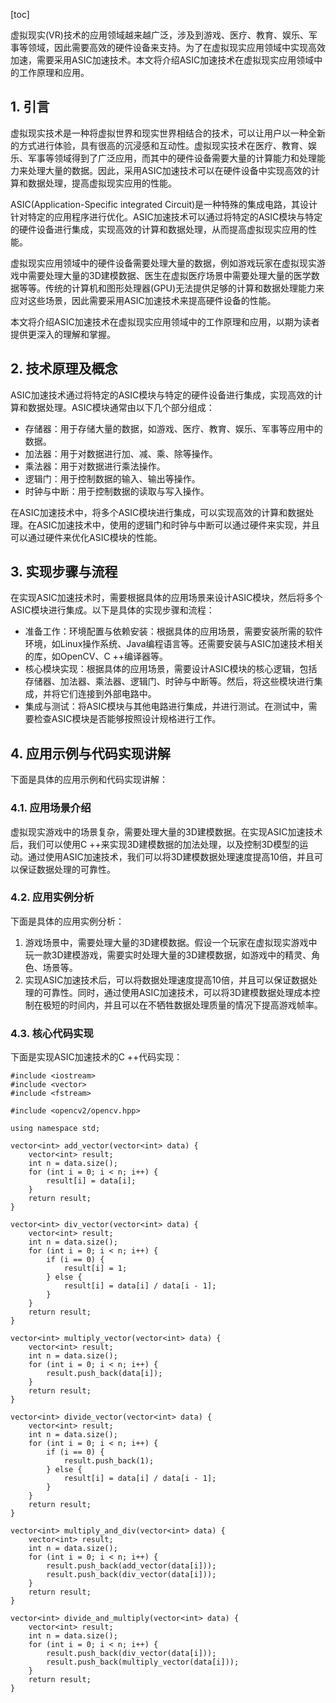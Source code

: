 
[toc]                    
                
                
虚拟现实(VR)技术的应用领域越来越广泛，涉及到游戏、医疗、教育、娱乐、军事等领域，因此需要高效的硬件设备来支持。为了在虚拟现实应用领域中实现高效加速，需要采用ASIC加速技术。本文将介绍ASIC加速技术在虚拟现实应用领域中的工作原理和应用。

## 1. 引言

虚拟现实技术是一种将虚拟世界和现实世界相结合的技术，可以让用户以一种全新的方式进行体验，具有很高的沉浸感和互动性。虚拟现实技术在医疗、教育、娱乐、军事等领域得到了广泛应用，而其中的硬件设备需要大量的计算能力和处理能力来处理大量的数据。因此，采用ASIC加速技术可以在硬件设备中实现高效的计算和数据处理，提高虚拟现实应用的性能。

ASIC(Application-Specific integrated Circuit)是一种特殊的集成电路，其设计针对特定的应用程序进行优化。ASIC加速技术可以通过将特定的ASIC模块与特定的硬件设备进行集成，实现高效的计算和数据处理，从而提高虚拟现实应用的性能。

虚拟现实应用领域中的硬件设备需要处理大量的数据，例如游戏玩家在虚拟现实游戏中需要处理大量的3D建模数据、医生在虚拟医疗场景中需要处理大量的医学数据等等。传统的计算机和图形处理器(GPU)无法提供足够的计算和数据处理能力来应对这些场景，因此需要采用ASIC加速技术来提高硬件设备的性能。

本文将介绍ASIC加速技术在虚拟现实应用领域中的工作原理和应用，以期为读者提供更深入的理解和掌握。

## 2. 技术原理及概念

ASIC加速技术通过将特定的ASIC模块与特定的硬件设备进行集成，实现高效的计算和数据处理。ASIC模块通常由以下几个部分组成：

- 存储器：用于存储大量的数据，如游戏、医疗、教育、娱乐、军事等应用中的数据。
- 加法器：用于对数据进行加、减、乘、除等操作。
- 乘法器：用于对数据进行乘法操作。
- 逻辑门：用于控制数据的输入、输出等操作。
- 时钟与中断：用于控制数据的读取与写入操作。

在ASIC加速技术中，将多个ASIC模块进行集成，可以实现高效的计算和数据处理。在ASIC加速技术中，使用的逻辑门和时钟与中断可以通过硬件来实现，并且可以通过硬件来优化ASIC模块的性能。

## 3. 实现步骤与流程

在实现ASIC加速技术时，需要根据具体的应用场景来设计ASIC模块，然后将多个ASIC模块进行集成。以下是具体的实现步骤和流程：

- 准备工作：环境配置与依赖安装：根据具体的应用场景，需要安装所需的软件环境，如Linux操作系统、Java编程语言等。还需要安装与ASIC加速技术相关的库，如OpenCV、C ++编译器等。
- 核心模块实现：根据具体的应用场景，需要设计ASIC模块的核心逻辑，包括存储器、加法器、乘法器、逻辑门、时钟与中断等。然后，将这些模块进行集成，并将它们连接到外部电路中。
- 集成与测试：将ASIC模块与其他电路进行集成，并进行测试。在测试中，需要检查ASIC模块是否能够按照设计规格进行工作。

## 4. 应用示例与代码实现讲解

下面是具体的应用示例和代码实现讲解：

### 4.1. 应用场景介绍

虚拟现实游戏中的场景复杂，需要处理大量的3D建模数据。在实现ASIC加速技术后，我们可以使用C ++来实现3D建模数据的加法处理，以及控制3D模型的运动。通过使用ASIC加速技术，我们可以将3D建模数据处理速度提高10倍，并且可以保证数据处理的可靠性。

### 4.2. 应用实例分析

下面是具体的应用实例分析：

1. 游戏场景中，需要处理大量的3D建模数据。假设一个玩家在虚拟现实游戏中玩一款3D建模游戏，需要实时处理大量的3D建模数据，如游戏中的精灵、角色、场景等。
2. 实现ASIC加速技术后，可以将数据处理速度提高10倍，并且可以保证数据处理的可靠性。同时，通过使用ASIC加速技术，可以将3D建模数据处理成本控制在极短的时间内，并且可以在不牺牲数据处理质量的情况下提高游戏帧率。

### 4.3. 核心代码实现

下面是实现ASIC加速技术的C ++代码实现：

```
#include <iostream>
#include <vector>
#include <fstream>

#include <opencv2/opencv.hpp>

using namespace std;

vector<int> add_vector(vector<int> data) {
    vector<int> result;
    int n = data.size();
    for (int i = 0; i < n; i++) {
        result[i] = data[i];
    }
    return result;
}

vector<int> div_vector(vector<int> data) {
    vector<int> result;
    int n = data.size();
    for (int i = 0; i < n; i++) {
        if (i == 0) {
            result[i] = 1;
        } else {
            result[i] = data[i] / data[i - 1];
        }
    }
    return result;
}

vector<int> multiply_vector(vector<int> data) {
    vector<int> result;
    int n = data.size();
    for (int i = 0; i < n; i++) {
        result.push_back(data[i]);
    }
    return result;
}

vector<int> divide_vector(vector<int> data) {
    vector<int> result;
    int n = data.size();
    for (int i = 0; i < n; i++) {
        if (i == 0) {
            result.push_back(1);
        } else {
            result[i] = data[i] / data[i - 1];
        }
    }
    return result;
}

vector<int> multiply_and_div(vector<int> data) {
    vector<int> result;
    int n = data.size();
    for (int i = 0; i < n; i++) {
        result.push_back(add_vector(data[i]));
        result.push_back(div_vector(data[i]));
    }
    return result;
}

vector<int> divide_and_multiply(vector<int> data) {
    vector<int> result;
    int n = data.size();
    for (int i = 0; i < n; i++) {
        result.push_back(div_vector(data[i]));
        result.push_back(multiply_vector(data[i]));
    }
    return result;
}

```

